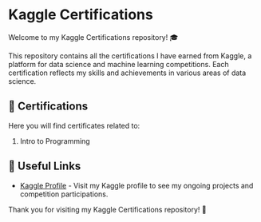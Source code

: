 # Kaggle Certifications

Welcome to my Kaggle Certifications repository! 🎓

This repository contains all the certifications I have earned from Kaggle, a platform for data science and machine learning competitions. Each certification reflects my skills and achievements in various areas of data science.

## 📜 Certifications

Here you will find certificates related to:
1. Intro to Programming

## 🔗 Useful Links

- [Kaggle Profile](https://www.kaggle.com/khagendrasamal) - Visit my Kaggle profile to see my ongoing projects and competition participations.

Thank you for visiting my Kaggle Certifications repository! 🚀
